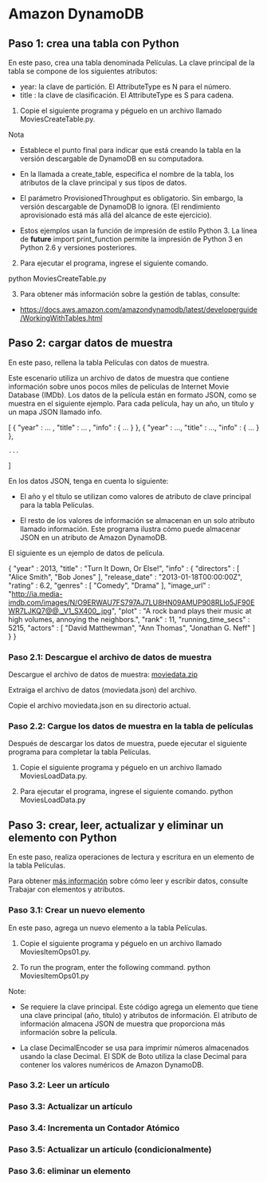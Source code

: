 # Amazon DynamoDB

## Paso 1: crea una tabla con Python
En este paso, crea una tabla denominada Películas. La clave principal de la 
tabla se compone de los siguientes atributos:

* year: la clave de partición. El AttributeType es N para el número. 
* title : la clave de clasificación. El AttributeType es S para cadena.

1. Copie el siguiente programa y péguelo en un archivo llamado MoviesCreateTable.py.

Nota
* Establece el punto final para indicar que está creando la tabla en la versión 
descargable de DynamoDB en su computadora.

* En la llamada a create_table, especifica el nombre de la tabla, los atributos 
de la clave principal y sus tipos de datos.

* El parámetro ProvisionedThroughput es obligatorio. Sin embargo, la versión 
descargable de DynamoDB lo ignora. (El rendimiento aprovisionado está más allá 
del alcance de este ejercicio).

* Estos ejemplos usan la función de impresión de estilo Python 3. La línea de 
__future__ import print_function permite la impresión de Python 3 en Python 
2.6 y versiones posteriores.

2. Para ejecutar el programa, ingrese el siguiente comando.

python MoviesCreateTable.py

3. Para obtener más información sobre la gestión de tablas, consulte:

* https://docs.aws.amazon.com/amazondynamodb/latest/developerguide/WorkingWithTables.html


## Paso 2: cargar datos de muestra

En este paso, rellena la tabla Películas con datos de muestra.

Este escenario utiliza un archivo de datos de muestra que contiene información 
sobre unos pocos miles de películas de Internet Movie Database (IMDb). Los datos 
de la película están en formato JSON, como se muestra en el siguiente ejemplo. 
Para cada película, hay un año, un título y un mapa JSON llamado info.

[
   {
      "year" : ... ,
      "title" : ... ,
      "info" : { ... }
   },
   {
      "year" : ...,
      "title" : ...,
      "info" : { ... }
   },

    ...

]

En los datos JSON, tenga en cuenta lo siguiente:

* El año y el título se utilizan como valores de atributo de clave principal para la tabla Películas.

* El resto de los valores de información se almacenan en un solo atributo llamado información. Este programa ilustra cómo puede almacenar JSON en un atributo de Amazon DynamoDB.

El siguiente es un ejemplo de datos de película.


{
    "year" : 2013,
    "title" : "Turn It Down, Or Else!",
    "info" : {
        "directors" : [
            "Alice Smith",
            "Bob Jones"
        ],
        "release_date" : "2013-01-18T00:00:00Z",
        "rating" : 6.2,
        "genres" : [
            "Comedy",
            "Drama"
        ],
        "image_url" : "http://ia.media-imdb.com/images/N/O9ERWAU7FS797AJ7LU8HN09AMUP908RLlo5JF90EWR7LJKQ7@@._V1_SX400_.jpg",
        "plot" : "A rock band plays their music at high volumes, annoying the neighbors.",
        "rank" : 11,
        "running_time_secs" : 5215,
        "actors" : [
            "David Matthewman",
            "Ann Thomas",
            "Jonathan G. Neff"
       ]
    }
}

### Paso 2.1: Descargue el archivo de datos de muestra

Descargue el archivo de datos de muestra: [moviedata.zip](https://docs.aws.amazon.com/amazondynamodb/latest/developerguide/samples/moviedata.zip)

Extraiga el archivo de datos (moviedata.json) del archivo.

Copie el archivo moviedata.json en su directorio actual.

### Paso 2.2: Cargue los datos de muestra en la tabla de películas

Después de descargar los datos de muestra, puede ejecutar el siguiente programa para completar la tabla Películas.

1. Copie el siguiente programa y péguelo en un archivo llamado MoviesLoadData.py.

2. Para ejecutar el programa, ingrese el siguiente comando. 
python MoviesLoadData.py



## Paso 3: crear, leer, actualizar y eliminar un elemento con Python

En este paso, realiza operaciones de lectura y escritura en un elemento de la 
tabla Películas. 

Para obtener [más información](https://docs.aws.amazon.com/amazondynamodb/latest/developerguide/WorkingWithItems.html) sobre cómo leer y escribir datos, consulte Trabajar 
con elementos y atributos.


### Paso 3.1: Crear un nuevo elemento
En este paso, agrega un nuevo elemento a la tabla Películas. 
1. Copie el siguiente programa y péguelo en un archivo llamado MoviesItemOps01.py.

2. To run the program, enter the following command.
python MoviesItemOps01.py

Note:

* Se requiere la clave principal. Este código agrega un elemento que tiene una clave principal (año, título) y atributos de información. El atributo de información almacena JSON de muestra que proporciona más información sobre la película.

* La clase DecimalEncoder se usa para imprimir números almacenados usando la clase Decimal. El SDK de Boto utiliza la clase Decimal para contener los valores numéricos de Amazon DynamoDB.

### Paso 3.2: Leer un artículo
### Paso 3.3: Actualizar un artículo
### Paso 3.4: Incrementa un Contador Atómico
### Paso 3.5: Actualizar un artículo (condicionalmente)
### Paso 3.6: eliminar un elemento

